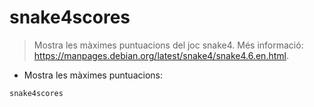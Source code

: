 # snake4scores

> Mostra les màximes puntuacions del joc snake4.
> Més informació: <https://manpages.debian.org/latest/snake4/snake4.6.en.html>.

- Mostra les màximes puntuacions:

`snake4scores`
